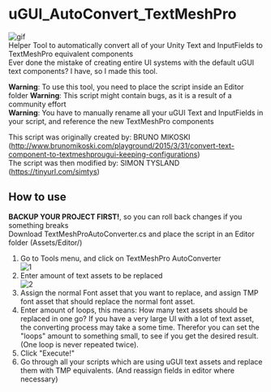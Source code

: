 
# uGUI_AutoConvert_TextMeshPro
![gif](https://i.imgur.com/zo7EOJY.gif)  
Helper Tool to automatically convert all of your Unity Text and InputFields to TextMeshPro equivalent components  
Ever done the mistake of creating entire UI systems with the default uGUI text components? I have, so I made this tool.  

**Warning**: To use this tool, you need to place the script inside an Editor folder
**Warning**: This script might contain bugs, as it is a result of a community effort  
**Warning**: You have to manually rename all your uGUI Text and InputFields in your script, and reference the new TextMeshPro components  

This script was originally created by: BRUNO MIKOSKI (http://www.brunomikoski.com/playground/2015/3/31/convert-text-component-to-textmeshprougui-keeping-configurations)  
The script was then modified by: SIMON TYSLAND (https://tinyurl.com/simtys)  


## How to use

**BACKUP YOUR PROJECT FIRST!**, so you can roll back changes if you something breaks  
Download TextMeshProAutoConverter.cs and place the script in an Editor folder (Assets/Editor/)  

1. Go to Tools menu, and click on TextMeshPro AutoConverter  
![1](https://i.imgur.com/07y7LVa.png)  
2. Enter amount of text assets to be replaced  
![2](https://i.imgur.com/isfny4o.png)  
3. Assign the normal Font asset that you want to replace, and assign TMP font asset that should replace the normal font asset.
4. Enter amount of loops, this means: How many text assets should be replaced in one go? If you have a very large UI with a lot of text asset, the converting process may take a some time. Therefor you can set the "loops" amount to something small, to see if you get the desired result. (One loop is never repeated twice).
5. Click "Execute!"
6. Go through all your scripts which are using uGUI text assets and replace them with TMP equivalents. (And reassign fields in editor where necessary)


